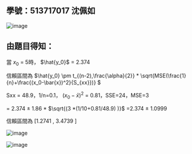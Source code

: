 ## 學號：513717017 沈佩如

![image](https://github.com/user-attachments/assets/d0ae3933-9560-4d8d-b4f1-e7f2b3bc173a)

## 由題目得知：

當 $x_0$ = 5時， $\hat{y_0}$ = 2.374

信賴區間為 $\hat{y_0} \pm t_{(n-2),\frac{\alpha}{2}} * \sqrt{MSE(\frac{1}{n}+\frac{(x_0-\bar{x})^2}{S_{xx}})} $ 

Sxx = 48.9，1/n=0.1， $(x_0-\bar{x})^2$ = 0.81，SSE=24，MSE=3

= 2.374 $\pm$ 1.86 * $\sqrt{(3 *(1/10+0.81/48.9) )}$ =2.374 $\pm$ 1.0999

信賴區間為 [1.2741 , 3.4739 ]

![image](https://github.com/user-attachments/assets/987a0578-d1d8-4296-a943-4a67c991f17a)

![image](https://github.com/user-attachments/assets/f3f2602e-1385-492f-abb5-9ec3a28f8624)


